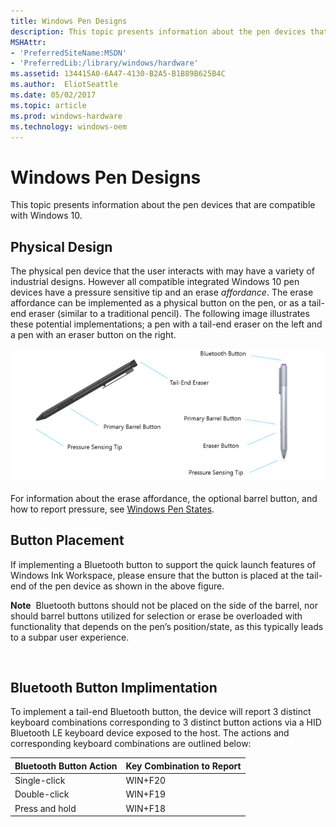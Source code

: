 ```yaml
---
title: Windows Pen Designs
description: This topic presents information about the pen devices that are compatible with Windows 10.
MSHAttr:
- 'PreferredSiteName:MSDN'
- 'PreferredLib:/library/windows/hardware'
ms.assetid: 134415A0-6A47-4130-B2A5-B1B89B625B4C
ms.author:  EliotSeattle
ms.date: 05/02/2017
ms.topic: article
ms.prod: windows-hardware
ms.technology: windows-oem
---
```


# Windows Pen Designs


This topic presents information about the pen devices that are compatible with Windows 10.

## Physical Design


The physical pen device that the user interacts with may have a variety of industrial designs. However all compatible integrated Windows 10 pen devices have a pressure sensitive tip and an erase *affordance*. The erase affordance can be implemented as a physical button on the pen, or as a tail-end eraser (similar to a traditional pencil). The following image illustrates these potential implementations; a pen with a tail-end eraser on the left and a pen with an eraser button on the right.

![windows pen designs, showing the pressure sensing tips, some buttons, and implementations for an erase feature.](../images/pen-designs-v2.png)

For information about the erase affordance, the optional barrel button, and how to report pressure, see [Windows Pen States](windows-pen-states.md).

## Button Placement


If implementing a Bluetooth button to support the quick launch features of Windows Ink Workspace, please ensure that the button is placed at the tail-end of the pen device as shown in the above figure.

**Note**  Bluetooth buttons should not be placed on the side of the barrel, nor should barrel buttons utilized for selection or erase be overloaded with functionality that depends on the pen’s position/state, as this typically leads to a subpar user experience.  

 

## Bluetooth Button Implimentation


To implement a tail-end Bluetooth button, the device will report 3 distinct keyboard combinations corresponding to 3 distinct button actions via a HID Bluetooth LE keyboard device exposed to the host. The actions and corresponding keyboard combinations are outlined below:

| Bluetooth Button Action | Key Combination to Report |
|-------------------------|---------------------------|
| Single-click            | WIN+F20                   |
| Double-click            | WIN+F19                   |
| Press and hold          | WIN+F18                   |

 

 

 






